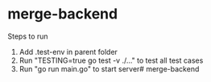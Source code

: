 # merge-backend

Steps to run
1. Add .test-env in parent folder
2. Run "TESTING=true  go test -v ./..." to test all test cases
3. Run "go run main.go" to start server# merge-backend
